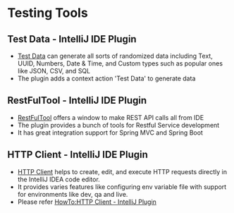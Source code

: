 # Testing Tools

## Test Data - IntelliJ IDE Plugin

- [Test Data](https://plugins.jetbrains.com/plugin/16873-test-data) can generate all sorts of randomized data including
  Text, UUID, Numbers, Date & Time, and Custom types such as popular ones like JSON, CSV, and SQL
- The plugin adds a context action 'Test Data' to generate data

## RestFulTool - IntelliJ IDE Plugin

- [RestFulTool](https://plugins.jetbrains.com/plugin/14280-restful-tool) offers a window to make REST API calls all from
  IDE
- The plugin provides a bunch of tools for Restful Service development
- It has great integration support for Spring MVC and Spring Boot

## HTTP Client - IntelliJ IDE Plugin

- [HTTP Client](https://www.jetbrains.com/help/idea/http-client-in-product-code-editor.html) helps to create, edit, and
  execute HTTP requests directly in the IntelliJ IDEA code editor.
- It provides varies features like configuring env variable file with support for environments like dev, qa and live.
- Please refer [HowTo:HTTP Client - IntelliJ Plugin](../how-to-articles/http-client-intellij-plugin.md)
